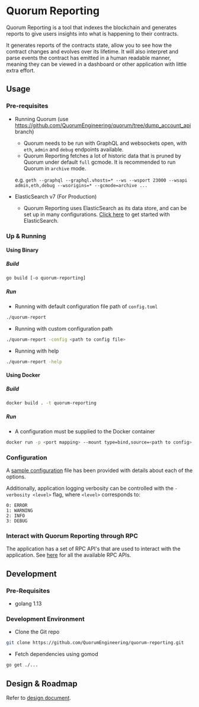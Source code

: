# Quorum Reporting

Quorum Reporting is a tool that indexes the blockchain and generates reports to 
give users insights into what is happening to their contracts.

It generates reports of the contracts state, allow you to see how the contract changes and evolves
over its lifetime. It will also interpret and parse events the contract has emitted in a human
readable manner, meaning they can be viewed in a dashboard or other application with little extra
effort.

## Usage 

### Pre-requisites

- Running Quorum (use https://github.com/QuorumEngineering/quorum/tree/dump_account_api branch)
    - Quorum needs to be run with GraphQL and websockets open, with `eth`, `admin` and `debug` endpoints available.
    - Quorum Reporting fetches a lot of historic data that is pruned by Quorum under default `full` gcmode. It is recommended to run Quorum in `archive` mode.
    
    e.g. `geth --graphql --graphql.vhosts=* --ws --wsport 23000 --wsapi admin,eth,debug --wsorigins=* --gcmode=archive ...`

- ElasticSearch v7 (For Production)
    - Quorum Reporting uses ElasticSearch as its data store, and can be set up in many configurations.
        [Click here](https://www.elastic.co/guide/en/elasticsearch/reference/current/getting-started.html) to get started with ElasticSearch.

### Up & Running

#### Using Binary

##### Build

```bash
go build [-o quorum-reporting]
```

##### Run

- Running with default configuration file path of `config.toml`
```bash
./quorum-report
```
- Running with custom configuration path
```bash
./quorum-report -config <path to config file>
```
- Running with help
```bash
./quorum-report -help
```

#### Using Docker

##### Build
```bash
docker build . -t quorum-reporting
```

##### Run

- A configuration must be supplied to the Docker container
```bash
docker run -p <port mapping> --mount type=bind,source=<path to config>,target=/config.toml quorum-reporting:latest
```

### Configuration

A [sample configuration](./config.sample.toml) file has been provided with details about each of the options.

Additionally, application logging verbosity can be controlled with the `-verbosity <level>` flag, where `<level>`
 corresponds to:
```
0: ERROR
1: WARNING
2: INFO
3: DEBUG
```

### Interact with Quorum Reporting through RPC

The application has a set of RPC API's that are used to interact with the application. See [here](core/rpc/README.md) for all the available RPC APIs.

## Development

### Pre-Requisites

- golang 1.13

### Development Environment

- Clone the Git repo
```bash
git clone https://github.com/QuorumEngineering/quorum-reporting.git
```
- Fetch dependencies using gomod
```bash
go get ./...
```

## Design & Roadmap

Refer to [design document](design.md).